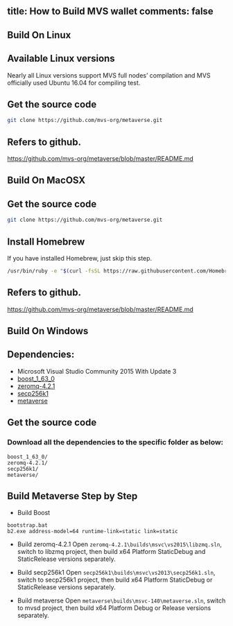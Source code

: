 title: How to Build MVS wallet
comments: false
---

Build On Linux
------------
## Available Linux versions
Nearly all Linux versions support MVS full nodes’ compilation and MVS officially used Ubuntu 16.04 for compiling test.

## Get the source code
```bash
git clone https://github.com/mvs-org/metaverse.git
```

## Refers to github.
<https://github.com/mvs-org/metaverse/blob/master/README.md>


Build On MacOSX
---------

## Get the source code
```bash
git clone https://github.com/mvs-org/metaverse.git
```

## Install Homebrew
If you have installed Homebrew, just skip this step.

```bash
/usr/bin/ruby -e "$(curl -fsSL https://raw.githubusercontent.com/Homebrew/install/master/install)"
```

## Refers to github.
<https://github.com/mvs-org/metaverse/blob/master/README.md>



Build On Windows
--------------

## Dependencies:
* Microsoft Visual Studio Community 2015 With Update 3
* [boost_1_63_0](https://sourceforge.net/projects/boost/files/boost/1.63.0/boost_1_63_0.zip/download)
* [zeromq-4.2.1](https://github.com/zeromq/libzmq/releases/download/v4.2.1/zeromq-4.2.1.zip)
* [secp256k1](https://github.com/mvs-org/secp256k1.git)
* [metaverse](https://github.com/mvs-org/metaverse.git)

## Get the source code
### Download all the dependencies to the specific folder as below:
```shell
boost_1_63_0/
zeromq-4.2.1/
secp256k1/
metaverse/
```

## Build Metaverse Step by Step
* Build Boost
```shell
bootstrap.bat
b2.exe address-model=64 runtime-link=static link=static
```

* Build zeromq-4.2.1
Open `zeromq-4.2.1\builds\msvc\vs2015\libzmq.sln`, switch to libzmq project, then build x64 Platform StaticDebug and StaticRelease versions separately.

* Build secp256k1
Open `secp256k1\builds\msvc\vs2013\secp256k1.sln`, switch to secp256k1 project, then build x64 Platform StaticDebug or StaticRelease versions separately.

* Build metaverse
Open `metaverse\builds\msvc-140\metaverse.sln`, switch to mvsd project, then build x64 Platform Debug or Release versions separately.
